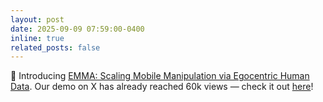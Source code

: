 ```yaml
---
layout: post
date: 2025-09-09 07:59:00-0400
inline: true
related_posts: false
---
```


🌟 Introducing <a href="https://ego-moma.github.io" target="_blank">EMMA: Scaling Mobile Manipulation via Egocentric Human Data</a>. Our demo on X has already reached 60k views — check it out <a href="https://x.com/LawrenceZhu22/status/1965430612283850978" target="_blank">here</a>!
